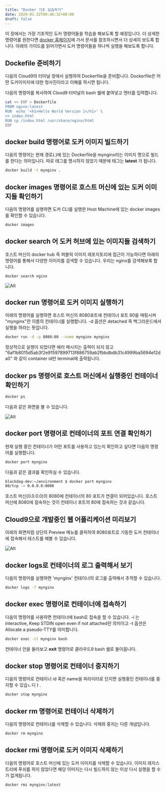 ```yaml
---
title: "Docker 기초 실습하기"
date: 2020-01-22T09:46:32+09:00
draft: false
---
```


이 장에서는 가장 기초적인 도커 명령어들을 학습을 해보도록 할 예정입니다. 더 상세한 명령어를 원한다면 [docker 홈페이지](https://docs.docker.com/)에 가서 문서를 참조하시면서 더 상세히 보도록 합니다. 아래의 가이드를 읽어가면서 도커 명령어들을 하나씩 실행을 해보도록 합니다.

## Dockefile 준비하기

다음의  Cloud9의 터미널 창에서 실행하여 Dockerfile을 준비합니다. Dockerfile은 어떤 도커이미지에 대한 청사진이라고 이해를 하시면 됩니다.

다음의 명령어를 복사하여 Clood9 터미널의 bash 쉘에 붙여넣고 엔터를 입력합니다.

```bash
cat << EOF > Dockerfile
FROM nginx:latest
RUN  echo '<h1>Hello World Version 1</h1>' \
>> index.html
RUN cp /index.html /usr/share/nginx/html
EOF
```

## docker build 명령어로 도커 이미지 빌드하기

다음의 명령어는 현재 경로(.)에 있는 Dockerfile을 mynginx라는 이미지 명으로 빌드를 한다는 의미입니다. 따로 태그를 명시하지 않았기 때문에 태그는 **latest** 가 됩니다.

```bash
docker build -t mynginx .
```

## docker images 명령어로 호스트 머신에 있는 도커 이미지들 확인하기

다음의 명령어를 실행하면 도커 CLI를 실행한 Host Machine에 있는 docker images를 확인할 수 있습니다.

```bash
docker images
```

## docker search 어 도커 허브에 있는 이미지들 검색하기

호스트 머신이 docker hub 즉 퍼블릭 이미지 레포지토리에 접근이 가능하다면 아래의 명령어를 통해서 다양한 이미지를 검색할 수 있습니다. 우리는 nginx를 검색해보록 합니다.

```bash
docker search nginx
```

![Alt](/public/images/cloud9/cloud9-docker-search.png "cloud9 docker search")

## docker run 명령어로 도커 이미지 실행하기

아래의 명령어를 실행하면 호스트 머신의 8080포트에 컨테이너 포트 80을 매핑시켜 "mynginx"란 이름의 컨테이너를 실행합니다.  -d 옵션은 detached 즉 백그라운드에서 실행을 하라는 뜻입니다.

```bash
docker run -d -p 8080:80 --name mynginx mynginx
```

정상적으로 실행이 되었다면 에러 메시지는 출력이 되지 않고 "6af1b8015d5ab3f2e91597899713f886759ab2fbbdbdb31c4999ba5694e12da0" 와 같이 container id만 terminal에 출력됩니다.

## docker ps 명령어로 호스트 머신에서 실행중인 컨테이너 확인하기

```bash
docker ps
```

다음과 같은 화면을 볼 수 있습니다.

![Alt](/public/images/cloud9/cloud9-docker-ps.png "cloud9 afters")

## docker port 명령어로 컨테이너의 포트 연결 확인하기

현재 실행 중인 컨테이너가 어떤 포트를 사용하고 있는지 확인하고 싶다면 다음의 명령어를 실행합니다.

```bash
docker port mynginx
```

다음과 같은 결과를 확인하실 수 있습니다.

```bash
blackdog-dev:~/environment $ docker port mynginx
80/tcp -> 0.0.0.0:8080
```

호스트 머신(0.0.0.0)의 8080에 컨테이너의 80 포트가 연결이 되어있습니다. 호스트 머신에 8080에 접속하는 것이 컨테이너 포트의 80에 접속하는 것과 같습니다.

## Cloud9으로 개발중인 웹 어플리케이션 미리보기

아래의 화면처럼 상단의 Preview 메뉴를 클릭하여 8080포트로 기동한 도커 컨테이너에 접속해서 테스트를 해볼 수 있습니다.

![Alt](/public/images/cloud9/cloud9-preview.png "cloud9 afters")

## docker logs로 컨테이너의 로그 출력해서 보기

다음의 명령어를 실행하면 'mynginx' 컨테이너의 로그를 출력해서 추적할 수 있습니다.

```bash
docker logs -f mynginx
```

## docker exec 명령어로 컨테이너에 접속하기

다음의 명령어를 사용하면 컨테이너에 bash로 접속을 할 수 있습니다. -i 는 interactive, Keep STDIN open even if not attached란 의미이고 -t 옵션은 Allocate a pseudo-TTY를 의미합니다.

```bash
docker exec -it mynginx bash
```

컨테이너 안을 둘러보고 **exit** 명령어로 클라우드9 bash 쉘로 돌아옵니다.

## docker stop 명령어로 컨테이너 중지하기

다음의 명령어로 컨테이너 id 혹은 name을 파라미터로 던지면 실행중인 컨테이너를 중지할 수 있습ㄴ디ㅏ.

```bash
docker stop mynginx
```

## docker rm 명령어로 컨테이너 삭제하기

다음의 명령어로 컨테이너를 삭제할 수 있습니다. 삭제와 중지는 다른 개념입니다.

```bash
docker rm mynginx
```

## docker rmi 명령어로 도커 이미지 삭제하기

다음의 명령어로 호스트 머신에 있는 도커 이미지를 삭제할 수 있습니다. 이미지 레지스트리에 푸쉬를 하지 않았다면 해당 이미지는 다시 빌드하지 않는 이상 다시 실행을 할 수가 없게됩니다.

```bash
docker rmi mynginx:latest
```